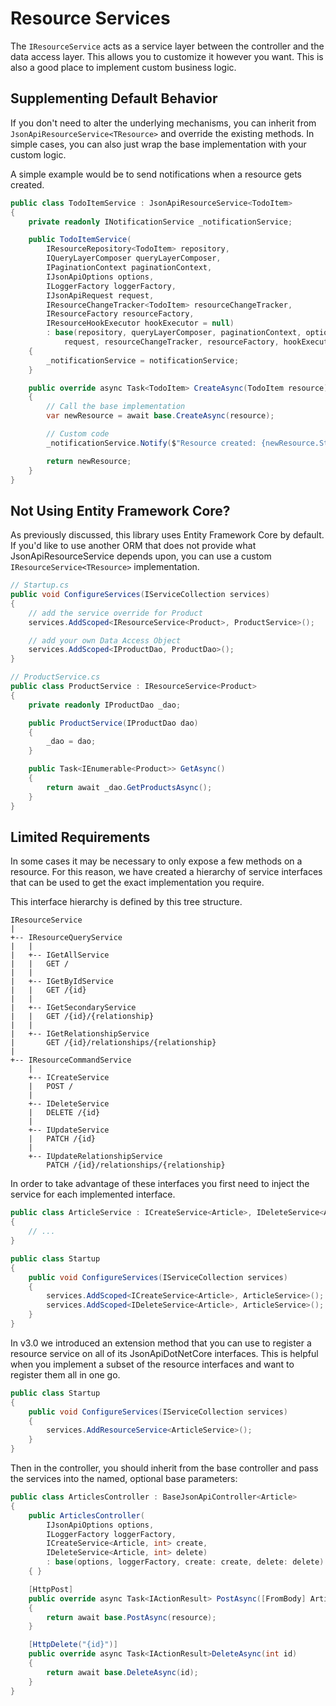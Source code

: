 # Resource Services

The `IResourceService` acts as a service layer between the controller and the data access layer.
This allows you to customize it however you want. This is also a good place to implement custom business logic.

## Supplementing Default Behavior

If you don't need to alter the underlying mechanisms, you can inherit from `JsonApiResourceService<TResource>` and override the existing methods.
In simple cases, you can also just wrap the base implementation with your custom logic.

A simple example would be to send notifications when a resource gets created.

```c#
public class TodoItemService : JsonApiResourceService<TodoItem>
{
    private readonly INotificationService _notificationService;

    public TodoItemService(
        IResourceRepository<TodoItem> repository,
        IQueryLayerComposer queryLayerComposer,
        IPaginationContext paginationContext,
        IJsonApiOptions options,
        ILoggerFactory loggerFactory,
        IJsonApiRequest request,
        IResourceChangeTracker<TodoItem> resourceChangeTracker,
        IResourceFactory resourceFactory,
        IResourceHookExecutor hookExecutor = null)
        : base(repository, queryLayerComposer, paginationContext, options, loggerFactory,
            request, resourceChangeTracker, resourceFactory, hookExecutor)
    {
        _notificationService = notificationService;
    }

    public override async Task<TodoItem> CreateAsync(TodoItem resource)
    {
        // Call the base implementation
        var newResource = await base.CreateAsync(resource);

        // Custom code
        _notificationService.Notify($"Resource created: {newResource.StringId}");

        return newResource;
    }
}
```

## Not Using Entity Framework Core?

As previously discussed, this library uses Entity Framework Core by default.
If you'd like to use another ORM that does not provide what JsonApiResourceService depends upon, you can use a custom `IResourceService<TResource>` implementation.

```c#
// Startup.cs
public void ConfigureServices(IServiceCollection services)
{
    // add the service override for Product
    services.AddScoped<IResourceService<Product>, ProductService>();

    // add your own Data Access Object
    services.AddScoped<IProductDao, ProductDao>();
}

// ProductService.cs
public class ProductService : IResourceService<Product>
{
    private readonly IProductDao _dao;

    public ProductService(IProductDao dao)
    {
        _dao = dao;
    }

    public Task<IEnumerable<Product>> GetAsync()
    {
        return await _dao.GetProductsAsync();
    }
}
```

## Limited Requirements

In some cases it may be necessary to only expose a few methods on a resource. For this reason, we have created a hierarchy of service interfaces that can be used to get the exact implementation you require.

This interface hierarchy is defined by this tree structure.

```
IResourceService
|
+-- IResourceQueryService
|   |
|   +-- IGetAllService
|   |   GET /
|   |
|   +-- IGetByIdService
|   |   GET /{id}
|   |
|   +-- IGetSecondaryService
|   |   GET /{id}/{relationship}
|   |
|   +-- IGetRelationshipService
|       GET /{id}/relationships/{relationship}
|
+-- IResourceCommandService
    |
    +-- ICreateService
    |   POST /
    |
    +-- IDeleteService
    |   DELETE /{id}
    |
    +-- IUpdateService
    |   PATCH /{id}
    |
    +-- IUpdateRelationshipService
        PATCH /{id}/relationships/{relationship}
```

In order to take advantage of these interfaces you first need to inject the service for each implemented interface.

```c#
public class ArticleService : ICreateService<Article>, IDeleteService<Article>
{
    // ...
}

public class Startup
{
    public void ConfigureServices(IServiceCollection services)
    {
        services.AddScoped<ICreateService<Article>, ArticleService>();
        services.AddScoped<IDeleteService<Article>, ArticleService>();
    }
}
```

In v3.0 we introduced an extension method that you can use to register a resource service on all of its JsonApiDotNetCore interfaces.
This is helpful when you implement a subset of the resource interfaces and want to register them all in one go.

```c#
public class Startup
{
    public void ConfigureServices(IServiceCollection services)
    {
        services.AddResourceService<ArticleService>();
    }
}
```

Then in the controller, you should inherit from the base controller and pass the services into the named, optional base parameters:

```c#
public class ArticlesController : BaseJsonApiController<Article>
{
    public ArticlesController(
        IJsonApiOptions options,
        ILoggerFactory loggerFactory,
        ICreateService<Article, int> create,
        IDeleteService<Article, int> delete)
        : base(options, loggerFactory, create: create, delete: delete)
    { }

    [HttpPost]
    public override async Task<IActionResult> PostAsync([FromBody] Article resource)
    {
        return await base.PostAsync(resource);
    }

    [HttpDelete("{id}")]
    public override async Task<IActionResult>DeleteAsync(int id)
    {
        return await base.DeleteAsync(id);
    }
}
```
